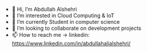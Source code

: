 - 👋 Hi, I’m Abdullah Alshehri
- 👀 I’m interested in Cloud Computing & IoT
- 🌱 I’m currently Student in computer science 
- 💞️ I’m looking to collaborate on development projects
- 📫 How to reach me -> linkedin: https://www.linkedin.com/in/abdullahalialshehri/
